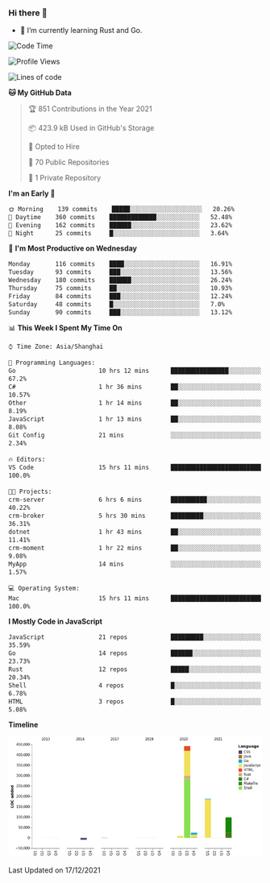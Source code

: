 ### Hi there 👋

- 🌱 I’m currently learning Rust and Go.

<!--START_SECTION:waka-->
![Code Time](http://img.shields.io/badge/Code%20Time-30%20hrs%2014%20mins-blue)

![Profile Views](http://img.shields.io/badge/Profile%20Views-1-blue)

![Lines of code](https://img.shields.io/badge/From%20Hello%20World%20I%27ve%20Written-758%20Thousand%20lines%20of%20code-blue)

**🐱 My GitHub Data** 

> 🏆 851 Contributions in the Year 2021
 > 
> 📦 423.9 kB Used in GitHub's Storage 
 > 
> 💼 Opted to Hire
 > 
> 📜 70 Public Repositories 
 > 
> 🔑 1 Private Repository 
 > 
**I'm an Early 🐤** 

```text
🌞 Morning    139 commits    █████░░░░░░░░░░░░░░░░░░░░   20.26% 
🌆 Daytime    360 commits    █████████████░░░░░░░░░░░░   52.48% 
🌃 Evening    162 commits    ██████░░░░░░░░░░░░░░░░░░░   23.62% 
🌙 Night      25 commits     █░░░░░░░░░░░░░░░░░░░░░░░░   3.64%

```
📅 **I'm Most Productive on Wednesday** 

```text
Monday       116 commits    ████░░░░░░░░░░░░░░░░░░░░░   16.91% 
Tuesday      93 commits     ███░░░░░░░░░░░░░░░░░░░░░░   13.56% 
Wednesday    180 commits    ██████░░░░░░░░░░░░░░░░░░░   26.24% 
Thursday     75 commits     ██░░░░░░░░░░░░░░░░░░░░░░░   10.93% 
Friday       84 commits     ███░░░░░░░░░░░░░░░░░░░░░░   12.24% 
Saturday     48 commits     █░░░░░░░░░░░░░░░░░░░░░░░░   7.0% 
Sunday       90 commits     ███░░░░░░░░░░░░░░░░░░░░░░   13.12%

```


📊 **This Week I Spent My Time On** 

```text
⌚︎ Time Zone: Asia/Shanghai

💬 Programming Languages: 
Go                       10 hrs 12 mins      ████████████████░░░░░░░░░   67.2% 
C#                       1 hr 36 mins        ██░░░░░░░░░░░░░░░░░░░░░░░   10.57% 
Other                    1 hr 14 mins        ██░░░░░░░░░░░░░░░░░░░░░░░   8.19% 
JavaScript               1 hr 13 mins        ██░░░░░░░░░░░░░░░░░░░░░░░   8.08% 
Git Config               21 mins             ░░░░░░░░░░░░░░░░░░░░░░░░░   2.34%

🔥 Editors: 
VS Code                  15 hrs 11 mins      █████████████████████████   100.0%

🐱‍💻 Projects: 
crm-server               6 hrs 6 mins        ██████████░░░░░░░░░░░░░░░   40.22% 
crm-broker               5 hrs 30 mins       █████████░░░░░░░░░░░░░░░░   36.31% 
dotnet                   1 hr 43 mins        ██░░░░░░░░░░░░░░░░░░░░░░░   11.41% 
crm-moment               1 hr 22 mins        ██░░░░░░░░░░░░░░░░░░░░░░░   9.08% 
MyApp                    14 mins             ░░░░░░░░░░░░░░░░░░░░░░░░░   1.57%

💻 Operating System: 
Mac                      15 hrs 11 mins      █████████████████████████   100.0%

```

**I Mostly Code in JavaScript** 

```text
JavaScript               21 repos            █████████░░░░░░░░░░░░░░░░   35.59% 
Go                       14 repos            ██████░░░░░░░░░░░░░░░░░░░   23.73% 
Rust                     12 repos            █████░░░░░░░░░░░░░░░░░░░░   20.34% 
Shell                    4 repos             █░░░░░░░░░░░░░░░░░░░░░░░░   6.78% 
HTML                     3 repos             █░░░░░░░░░░░░░░░░░░░░░░░░   5.08%

```


**Timeline**

![Chart not found](https://raw.githubusercontent.com/elton/elton/main/charts/bar_graph.png) 


 Last Updated on 17/12/2021
<!--END_SECTION:waka-->

<!--
**elton/elton** is a ✨ _special_ ✨ repository because its `README.md` (this file) appears on your GitHub profile.

Here are some ideas to get you started:

- 🔭 I’m currently working on ...
- 🌱 I’m currently learning ...
- 👯 I’m looking to collaborate on ...
- 🤔 I’m looking for help with ...
- 💬 Ask me about ...
- 📫 How to reach me: ...
- 😄 Pronouns: ...
- ⚡ Fun fact: ...
-->
